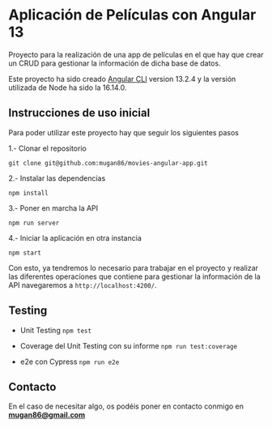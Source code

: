 # Aplicación de Películas con Angular 13

Proyecto para la realización de una app de películas en el que hay que crear un CRUD para gestionar la información de dicha base de datos.

Este proyecto ha sido creado [Angular CLI](https://github.com/angular/angular-cli) version 13.2.4 y la versión utilizada de Node ha sido la 16.14.0.

## Instrucciones de uso inicial

Para poder utilizar este proyecto hay que seguir los siguientes pasos

1.- Clonar el repositorio

```git clone git@github.com:mugan86/movies-angular-app.git```

2.- Instalar las dependencias

```npm install```

3.- Poner en marcha la API

```npm run server```

4.- Iniciar la aplicación en otra instancia

```npm start```

Con esto, ya tendremos lo necesario para trabajar en el proyecto y realizar las diferentes operaciones que contiene para gestionar la información de la API navegaremos a  `http://localhost:4200/`.

## Testing

* Unit Testing
```npm test```
* Coverage del Unit Testing con su informe
```npm run test:coverage```

* e2e con Cypress
```npm run e2e```

## Contacto

En el caso de necesitar algo, os podéis poner en contacto conmigo en **mugan86@gmail.com**
